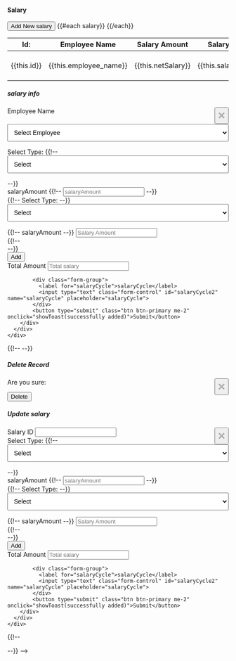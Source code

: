 <!-- 
query for inert salary on backend table name : salaryDetails -->

<!-- 
SELECT SD.id,CONCAT(E.firstname,' ',E.lastname) AS Employee_Name,ST.salary_type AS Salary_Type,SD.amount AS Amount FROM SalaryDetails SD JOIN Employee E ON SD.Employee_id = E.id JOIN SalaryType ST ON SD.SalaryType_id = ST.id; -->






<!-- SELECT e.id AS Employee_id, e.firstname AS Employee_name, s.id AS Salary_id, st.salary_type AS SalaryType, sd.salarytypeAmount AS SalaryAmount

    -> FROM Employee e
    -> JOIN Salary s ON e.id = s.Employee_id
    -> JOIN SalaryDetails sd ON s.id = sd.salary_id
    -> JOIN SalaryType st ON sd.salarytype_id = st.id
    -> ORDER BY e.id, st.id; -->




<!-- update SalaryDetails set salarytypeAmount = "15000" where salary_id = 130 && salarytype_id = 1; -->


<!-- 
</body>

</html>


<!DOCTYPE html>
<html lang="en">

<head>

  <!-- Required meta tags -->
  <meta charset="utf-8">
  <meta name="viewport" content="width=device-width, initial-scale=1, shrink-to-fit=no">
  <title>Star Admin2 </title>
  <!-- plugins:css -->
  <link rel="stylesheet" href="../vendors/feather/feather.css">
  <link rel="stylesheet" href="../vendors/mdi/css/materialdesignicons.min.css">
  <link rel="stylesheet" href="../vendors/ti-icons/css/themify-icons.css">
  <link rel="stylesheet" href="../vendors/typicons/typicons.css">
  <link rel="stylesheet" href="../vendors/simple-line-icons/css/simple-line-icons.css">
  <link rel="stylesheet" href="../vendors/css/vendor.bundle.base.css">
  <!-- endinject -->
  <!-- Plugin css for this page -->
  <link rel="stylesheet" href="../vendors/select2/select2.min.css">
  <link rel="stylesheet" href="../vendors/select2-bootstrap-theme/select2-bootstrap.min.css">
  <!-- End plugin css for this page -->
  <!-- inject:css -->
  <link rel="stylesheet" href="../css/vertical-layout-light/style.css">
  <!-- endinject -->
  <link rel="shortcut icon" href="../images/favicon.png">
  
  <style>
    /* Styling the anchor tag to look like a button */
    .btn-dark {
      display: inline-block;
      padding: 10px 20px;
      background-color: #4CAF50;
      color: white;
      text-align: center;
      text-decoration: none;
      border: none;
      border-radius: 5px;
      cursor: pointer;
    }

    /* Styling the anchor tag when hovered */
    .btn-dark:hover {
      background-color: #45a049;
    }

    /* Styling the actions column */
    .actions {
      text-align: right;
    }

    select {
      width: 100%;
      padding: 10px;
      font-size: 14px;
      margin-bottom: 15px;
    }


    /* Styling the anchor tag to look like a button */
    .new_data {
      display: inline-block;
      padding: 10px 20px;
      /* Adjust padding as needed */
      background-color: #4CAF50;
      /* Button background color */
      color: white;
      /* Button text color */
      text-align: center;
      text-decoration: none;
      border: none;
      border-radius: 5px;
      /* Rounded corners */
      cursor: pointer;
    }

    /* Styling the anchor tag when hovered */
    .new_data:hover {
      background-color: #45a049;
      /* Darker green */
    }

    /* CSS styles for the close button */
    .close {
      color: #aaa;
      float: right;
      font-size: 28px;
      font-weight: bold;
    }

    .close:hover,
    .close:focus {
      color: black;
      text-decoration: none;
      cursor: pointer;
    }


    #form-container {
      display: none;
      /* Hide the form by default */


    }
  </style>


</head>

<body>
  <div class="main-panel">
    <div class="content-wrapper">
      <div class="row">
        <div class="col-lg-12 grid-margin stretch-card">
          <div class="card">
            <div class="card-body">
              <h4 class="card-title">Salary</h4>
              <div class="table-responsive">
                <table class="table">
                  <thead>
                    <button type="button" class="btn btn-primary" data-toggle="modal" data-target="#addRoleModal">
                      Add New salary <span class="mdi mdi-currency-inr"></span></button>
                    <tr>
                      <th>Id:</th>
                      <th>Employee Name</th>
                      <th>Salary Amount</th>
                      <th>Salary Cycle</th>
                      <th class="actions">Actions</th>
                    </tr>
                  </thead>
                  <tbody>
                    {{#each salary}}
                    <tr>
                      <td>{{this.id}}</td>
                      <td>{{this.employee_name}}</td>
                      <td>{{this.netSalary}}</td>
                      <td>{{this.salaryCycle}}</td>
                      <td class="actions">
                        <div class="dropdown">
                          <button class="btn btn-danger btn-sm dropdown-toggle" type="button"
                            id="dropdownMenuSizeButton3" data-bs-toggle="dropdown" aria-haspopup="true"
                            aria-expanded="false">
                            Action
                          </button>
                          <div class="dropdown-menu" aria-labelledby="dropdownMenuSizeButton3">
                            <a class="dropdown-item"
                              onclick="UpdateForm('{{this.id}}','{{this.salaryAmount}}','{{this.salaryCycle}}')"
                              data-toggle="modal" data-target="#updateUserModal" id="UpdateSalaryData">edit</a>
                            <a class="dropdown-item" data-toggle="modal" data-target="#deleteidModal"
                              onclick="openDeleteModal('{{this.id}}')">Delete</a>
                          </div>
                        </div>
                      </td>
                    </tr>
                    {{/each}}
                  </tbody>
                </table>
              </div>
            </div>
          </div>
        </div>
      </div>
    </div>
  </div>

  <!-- add Modal -->
  <div class="modal fade" id="addRoleModal" tabindex="-1" role="dialog" aria-labelledby="addRoleModalLabel"
    aria-hidden="true">
    <div class="modal-dialog modal-lg" role="document">
      <div class="modal-content">
        <div class="modal-header">
          <h5 class="modal-title" id="addRoleModalLabel">salary info</h5>
          <button type="button" class="close" data-dismiss="modal" aria-label="Close">
            <span aria-hidden="true">&times;</span>
          </button>
        </div>
        <div class="modal-body">
          <form class="forms-sample" action="/Salary/addsalary" method="post">
            <div class="form-group">
              <label for="Employee_id">Employee Name</label>
              <select class="form-select" id="Employee_id" name="Employee_id" required>
                <option value="">Select Employee </option>
              </select>
            </div>
            <div class="form-group" id="additionalInputs">
              <div class="row" >
                <!-- Existing fields for salary type and amount -->
                <div class="col-md-6">
                  <label for="salary_type">Select Type:</label>
                  {{!-- <select class="form-select" id="salary_type" name="SalaryType_id">
                    <option value="">Select </option>
                  </select> --}}
                </div>
                <div class="col-md-6">
                  <label for="salaryAmount">salaryAmount</label>
                  {{!-- <input type="text" class="form-select" id="salaryAmount" name="salaryAmount"
                    placeholder="salaryAmount"> --}}
                </div>
              </div>
              <div class="row" id="newFieldsContainer">
                <!-- Existing fields for salary type and amount -->
                <div class="col-md-6">
                  {{!-- <label for="salary_type">Select Type:</label> --}}
                  <select class="form-control" id="salary_type" name="SalaryType[]">
                    <option value="">Select </option>
                  </select>
                </div>
                <div class="col-md-6">
                  {{!-- <label for="salaryAmount">salaryAmount</label> --}}
                 <input type="text" class="form-control salary-amount" name="salarytypeAmount[]" placeholder="Salary Amount" required>
                </div>
              </div>
            </div>
            <!-- Container for new fields -->
            {{!-- <div id="newFieldsContainer"></div> --}}
            <div class="row">
              <div class="col-md-6">
                <button type="button" class="btn btn-success" id="addNewSalaryBtn">Add</button>
              </div>
              <div class="col-md-6">
                <label for="netSalary">Total Amount</label>
                <input type="text" class="form-control" id="total-salary" name="netSalary" placeholder="Total salary"  readonly>
              </div>
            </div>


            <div class="form-group">
              <label for="salaryCycle">salaryCycle</label>
              <input type="text" class="form-control" id="salaryCycle2" name="salaryCycle" placeholder="salaryCycle">
            </div>
            <button type="submit" class="btn btn-primary me-2" onclick="showToast(successfully added)">Submit</button>
        </div>
      </div>
    </div>
  </div>
  </div>

  {{!-- --}}

  <!-- Delete Modal -->
  <div class="modal fade" id="deleteidModal" tabindex="-1" role="dialog" aria-labelledby="deleteModalLabel"
    aria-hidden="true">
    <div class="modal-dialog" role="document">
      <div class="modal-content">
        <div class="modal-header">
          <h5 class="modal-title" id="deleteModalLabel">Delete Record</h5>
          <button type="button" class="close" data-dismiss="modal" aria-label="Close">
            <span aria-hidden="true">&times;</span>
          </button>
        </div>
        <div class="modal-body">
          <form id="deleteForm" action="/salary/deletesalary" method="post">
            <div class="form-group">
              <label for="id">Are you sure:</label>
              <input type="hidden" id="recordid" name="id" value="{{this.id}}">
              <p id="recordidDisplay"></p>
            </div>
            <button type="submit" class="btn btn-danger">Delete</button>
          </form>
        </div>
      </div>
    </div>
  </div>




  <!-- Update Modal -->
  <div class="modal fade" id="updateUserModal" tabindex="-1" role="dialog" aria-labelledby="updateUserModalLabel"
    aria-hidden="true">
    <div class="modal-dialog" role="document">
      <div class="modal-content">
        <div class="modal-header">
          <h5 class="modal-title" id="updateUserModalLabel">Update salary</h5>
          <button type="button" class="close" data-dismiss="modal" aria-label="Close">
            <span aria-hidden="true">&times;</span>
          </button>
        </div>
        <div class="modal-body">
          <form class="forms-sample" action="/Salary/updatesalary" method="post">
            <div class="form-group">
              <label for="salary_id">Salary ID</label>
              <input class="form-control" id="salary_id" name="salary_id" readonly>
            </div>
            <div class="form-group" id="additionalInputs">
              <div class="row" >
                <!-- Existing fields for salary type and amount -->
                <div class="col-md-6">
                  <label for="salary_type">Select Type:</label>
                  {{!-- <select class="form-select" id="salary_type" name="SalaryType_id">
                    <option value="">Select </option>
                  </select> --}}
                </div>
                <div class="col-md-6">
                  <label for="salaryAmount">salaryAmount</label>
                  {{!-- <input type="text" class="form-select" id="salaryAmount" name="salaryAmount"
                    placeholder="salaryAmount"> --}}
                </div>
              </div>
              <div class="row" id="newFieldsContainer">
                <!-- Existing fields for salary type and amount -->
                <div class="col-md-6">
                  {{!-- <label for="salary_type">Select Type:</label> --}}
                  <select class="form-control" id="salary_type" name="SalaryType[]">
                    <option value="">Select </option>
                  </select>
                </div>
                <div class="col-md-6">
                  {{!-- <label for="salaryAmount">salaryAmount</label> --}}
                 <input type="text" class="form-control salary-amount" name="salarytypeAmount[]" placeholder="Salary Amount" required>
                </div>
              </div>
            </div>
            <!-- Container for new fields -->
            {{!-- <div id="newFieldsContainer"></div> --}}
            <div class="row">
              <div class="col-md-6">
                <button type="button" class="btn btn-success" id="addNewSalaryBtn">Add</button>
              </div>
              <div class="col-md-6">
                <label for="netSalary">Total Amount</label>
                <input type="text" class="form-control" id="total-salary" name="netSalary" placeholder="Total salary"  readonly>
              </div>
            </div>


            <div class="form-group">
              <label for="salaryCycle">salaryCycle</label>
              <input type="text" class="form-control" id="salaryCycle2" name="salaryCycle" placeholder="salaryCycle">
            </div>
            <button type="submit" class="btn btn-primary me-2" onclick="showToast(successfully added)">Submit</button>
        </div>
      </div>
    </div>
  </div>




  <script>
    // Fetch data from the server and populate the dropdown
    fetch('/employee/show')
      .then(response => response.json())
      .then(data => {
        console.log(data);
        employeeData = data;
        const employeeDropdown = document.getElementById('Employee-id');

        // Function to filter options based on search input
        function filterOptions(searchInput) {
          const filteredData = data.filter(employee => employee.employeeName.toLowerCase().includes(searchInput.toLowerCase()));
          employeeDropdown.innerHTML = ''; // Clear existing options
          filteredData.forEach(employee => {
            const option = document.createElement('option');
            option.value = employee.id;
            option.text = employee.employeeName;
            employeeDropdown.appendChild(option);
          });
        }

        // Populate initial options
        data.forEach(employee => {
          const option = document.createElement('option');
          option.value = employee.id;
          option.text = employee.employeeName;
          employeeDropdown.appendChild(option);
        });

        // Add an event listener to the dropdown for validation and search
        employeeDropdown.addEventListener('input', function () {
          const searchInput = this.value;
          filterOptions(searchInput);
        });
      })
      .catch(error => console.error('Error fetching data:', error));


    document.addEventListener('DOMContentLoaded', function () {
      // Fetch data from the server and populate the dropdown
      fetch('/salarytype/allsalarytype')
        .then(response => response.json())
        .then(data => {
          const roleDropdown = document.getElementById('salary_type');
          data.forEach(Type => {
            const option = document.createElement('option');
            option.value = Type.id;
            option.textContent = Type.salary_type;
            roleDropdown.appendChild(option);
          });
        })
        .catch(error => console.error('Error fetching data:', error));
    });

    function openDeleteModal(recordid) {
      document.getElementById('recordid').value = recordid;
      document.getElementById('recordidDisplay').innerText = ' ID: ' + recordid;
      $('#deleteidModal').modal('show');
    }


    // Function to open the form
    function openForm() {
      document.getElementById("form-container").style.display = "block";
    }

    // Function to close the form
    function closeForm() {
      document.getElementById("form-container").style.display = "none";
    }


    function UpdateForm(id, salaryAmount, salaryCycle) {
      document.getElementById('id').value = id;
      document.getElementById('salaryAmount').value = salaryAmount;
      document.getElementById('salaryCycle').value = salaryCycle;
      $('#updateUserModal').modal('show');
    };


    document.addEventListener('DOMContentLoaded', function () {
      // Fetch data from the server and populate the dropdown
      fetch('/employee/show')
        .then(response => response.json())
        .then(data => {
          const roleDropdown = document.getElementById('Employee_id');
          data.forEach(drop => {
            const option = document.createElement('option');
            option.value = drop.id;
            option.textContent = drop.employeeName;
            roleDropdown.appendChild(option);
          });
        })
        .catch(error => console.error('Error fetching data:', error));
    });



  </script>
 

  <script>
    // Function to add new fields for salary type and amount
    function addNewSalary() {
      const additionalInputs = document.getElementById('additionalInputs');
      const newFieldsContainer = document.getElementById('newFieldsContainer');
      const clonedFields = newFieldsContainer.cloneNode(true); // Clone existing fields
      additionalInputs.appendChild(clonedFields); // Append cloned fields to the container
    }

    // Add click event listener to the "Add New Salary" button
    document.getElementById('addNewSalaryBtn').addEventListener('click', addNewSalary);

 // Function to add new fields for salary type and amount
function addNewSalary() {
    const additionalInputs = document.getElementById('additionalInputs');
    const newFieldsContainer = document.getElementById('newFieldsContainer');
    const clonedFields = newFieldsContainer.cloneNode(true); // Clone existing fields
    additionalInputs.appendChild(clonedFields); // Append cloned fields to the container
    
    // Attach event listeners to the newly added input fields
    const salaryAmountInputs = clonedFields.querySelectorAll('.salary-amount');
    salaryAmountInputs.forEach(input => {
      input.addEventListener('input', calculateTotalSalary);
    });
  }

  // Function to calculate total salary
  function calculateTotalSalary() {
    const salaryAmountInputs = document.querySelectorAll('.salary-amount');
    let totalSalary = 0;
    salaryAmountInputs.forEach(input => {
      const amount = parseFloat(input.value) || 0; // Convert input value to a number, default to 0 if NaN
      totalSalary += amount;
    });
    document.getElementById('total-salary').value = totalSalary.toFixed(2); // Update the total salary field
  }

  // Attach click event listener to the "Add New Salary" button
  document.getElementById('addNewSalaryBtn').addEventListener('click', addNewSalary);

  // Attach event listener to each salaryAmount input for initial rows
  document.addEventListener('DOMContentLoaded', function () {
    displayMessage('salary','3000')
    const salaryAmountInputs = document.querySelectorAll('.salary-amount');
    salaryAmountInputs.forEach(input => {
      input.addEventListener('input', calculateTotalSalary);
    });
  });

  </script>
<script>
    var myButton = document.getElementById('UpdateSalaryData');

    function UpdateForm(salary_id) {

   

      fetch(`/salary/salarytypewithamount/${salary_id}`)
        .then(response => response.json())
        .then(data => {
          console.log(data)
        
          var idInput = document.getElementById('salary_id');
          var salarytype_idinput = document.getElementById('salarytype_id');
          var salarytypeAmountinput = document.getElementById('salarytypeAmount');

        
          

          
           idInput.value = data.salary_id;
          salarytype_idinput.value = data.salarytype_idinput;
          salarytypeAmountinput.value = data.salarytypeAmountinput;



          const checkboxContainer = document.getElementById('checkboxContainer');

          const checkboxes = checkboxContainer.querySelectorAll('input[type="checkbox"]');

      
          checkboxes.forEach(function (checkbox) {

           
            if (permissionToCheck.includes(checkbox.value)) {
           
              checkbox.checked = true;
            }
          });
          console.log('data :', data);
        })
        .catch(error => {
          console.error('Error fetching user data:', error);
        });
    }
  </script>

   {{!--
  <script src="../vendors/js/vendor.bundle.base.js"></script> --}}

  <script src="../vendors/typeahead.js/typeahead.bundle.min.js"></script>
  <script src="../vendors/select2/select2.min.js"></script>


  <!-- Custom js for this page-->
  <script src="../js/file-upload.js"></script>
  <script src="../js/typeahead.js"></script>
  <script src="../js/select2.js"></script>
  <!-- End custom js for this page-->


</body>

</html> -->